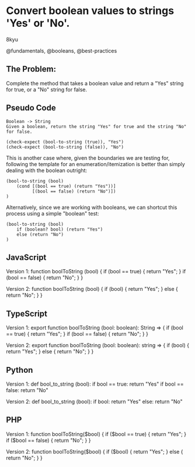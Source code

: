 # Convert boolean values to strings 'Yes' or 'No'.

8kyu

@fundamentals, @booleans, @best-practices

## The Problem:

Complete the method that takes a boolean value and return a "Yes" string for true, or a "No" string for false.

## Pseudo Code

    Boolean -> String
    Given a boolean, return the string "Yes" for true and the string "No" for false.
    
    (check-expect (bool-to-string (true)), "Yes")
    (check-expect (bool-to-string (false)), "No")
    
This is another case where, given the boundaries we are testing for, following the template for an enumeration/itemization is better than simply dealing with the boolean outright:

    (bool-to-string (bool)
        (cond [(bool == true) (return "Yes"))]
              [(bool == false) (return "No")])
    )

Alternatively, since we are working with booleans, we can shortcut this process using a simple "boolean" test:

    (bool-to-string (bool)
        if (boolean? bool) (return "Yes")
        else (return "No")
    )

## JavaScript

Version 1:
    function boolToString (bool) {
        if (bool == true) {
            return "Yes";
        }
        if (bool == false) {
            return "No";
        }
    }
    
Version 2:
    function boolToString (bool) {
       if (bool) {
          return "Yes";
       } else {
          return "No";
       }
    }

## TypeScript

Version 1:
    export function boolToString (bool: boolean): String => {
        if (bool == true) {
            return "Yes";
        }
        if (bool == false) {
            return "No";
        }
    }
    
Version 2:
    export function boolToString (bool: boolean): string => {
        if (bool) {
            return "Yes";
        } else {
            return "No";
        }
    }

## Python
Version 1:
    def bool_to_string (bool):
        if bool == true:
            return "Yes"
        if bool == false:
            return "No"

Version 2:
    def bool_to_string (bool):
        if bool:
            return "Yes"
        else:
            return "No"

## PHP
Version 1:
    function boolToString($bool) {
        if ($bool == true) {
            return "Yes";
        }
        if ($bool == false) {
            return "No";
        }
    }
    
Version 2:
    function boolToString($bool) {
        if ($bool) {
            return "Yes";
        } else {
            return "No";
        }
    }
